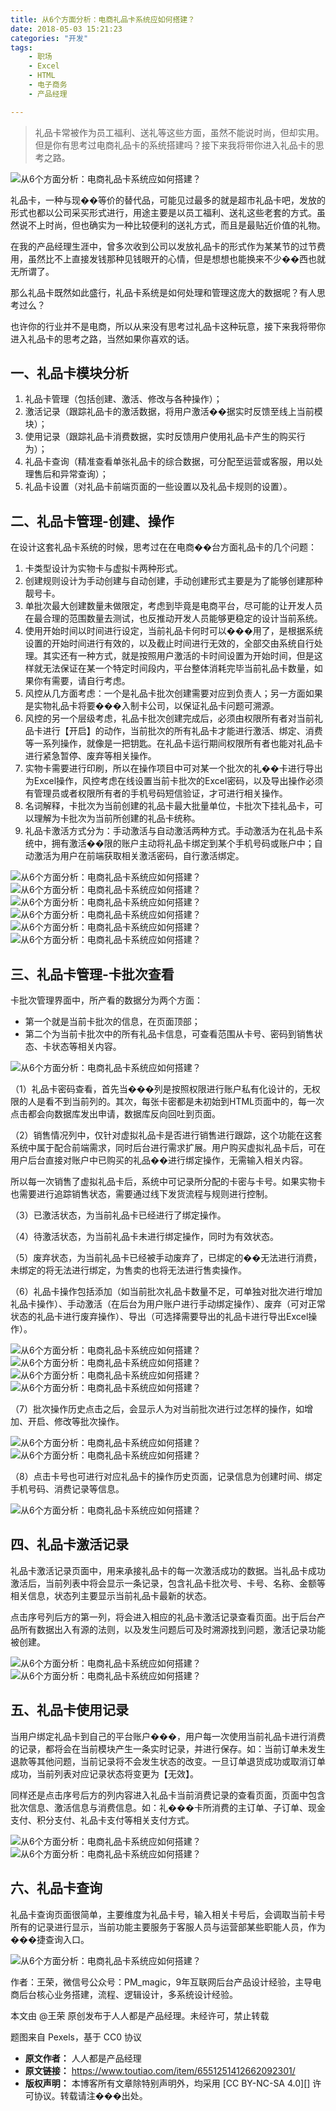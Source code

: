 ```yaml
---
title: 从6个方面分析：电商礼品卡系统应如何搭建？
date: 2018-05-03 15:21:23
categories: "开发"
tags:
	- 职场
	- Excel
	- HTML
	- 电子商务
	- 产品经理

---
```


> 礼品卡常被作为员工福利、送礼等这些方面，虽然不能说时尚，但却实用。但是你有思考过电商礼品卡的系统搭建吗？接下来我将带你进入礼品卡的思考之路。

![从6个方面分析：电商礼品卡系统应如何搭建？][6]

礼品卡，一种与现��等价的替代品，可能见过最多的就是超市礼品卡吧，发放的形式也都以公司采买形式进行，用途主要是以员工福利、送礼这些老套的方式。虽然说不上时尚，但也确实为一种比较便利的送礼方式，而且是最贴近价值的礼物。

在我的产品经理生涯中，曾多次收到公司以发放礼品卡的形式作为某某节的过节费用，虽然比不上直接发钱那种见钱眼开的心情，但是想想也能换来不少��西也就无所谓了。

那么礼品卡既然如此盛行，礼品卡系统是如何处理和管理这庞大的数据呢？有人思考过么？

也许你的行业并不是电商，所以从来没有思考过礼品卡这种玩意，接下来我将带你进入礼品卡的思考之路，当然如果你喜欢的话。

## 一、礼品卡模块分析 ##

1.  礼品卡管理（包括创建、激活、修改与各种操作）；
2.  激活记录（跟踪礼品卡的激活数据，将用户激活��据实时反馈至线上当前模块）；
3.  使用记录（跟踪礼品卡消费数据，实时反馈用户使用礼品卡产生的购买行为）；
4.  礼品卡查询（精准查看单张礼品卡的综合数据，可分配至运营或客服，用以处理售后和异常查询）；
5.  礼品卡设置（对礼品卡前端页面的一些设置以及礼品卡规则的设置）。

## 二、礼品卡管理-创建、操作 ##

在设计这套礼品卡系统的时候，思考过在在电商��台方面礼品卡的几个问题：

1.  卡类型设计为实物卡与虚拟卡两种形式。
2.  创建规则设计为手动创建与自动创建，手动创建形式主要是为了能够创建那种靓号卡。
3.  单批次最大创建数量未做限定，考虑到毕竟是电商平台，尽可能的让开发人员在最合理的范围数量去测试，也反推动开发人员能够更稳定的设计当前系统。
4.  使用开始时间以时间进行设定，当前礼品卡何时可以���用了，是根据系统设置的开始时间进行有效的，以及截止时间进行无效的，全部交由系统自行处理。其实还有一种方式，就是按照用户激活的卡时间设置为开始时间，但是这样就无法保证在某一个特定时间段内，平台整体消耗完毕当前礼品卡数量，如果你有需要，请自行考虑。
5.  风控从几方面考虑：一个是礼品卡批次创建需要对应到负责人；另一方面如果是实物礼品卡将要���入制卡公司，以保证礼品卡问题可溯源。
6.  风控的另一个层级考虑，礼品卡批次创建完成后，必须由权限所有者对当前礼品卡进行【开启】的动作，当前批次的所有礼品卡才能进行激活、绑定、消费等一系列操作，就像是一把钥匙。在礼品卡运行期间权限所有者也能对礼品卡进行紧急暂停、废弃等相关操作。
7.  实物卡需要进行印刷，所以在操作项目中可对某一个批次的礼��卡进行导出为Excel操作，风控考虑在线设置当前卡批次的Excel密码，以及导出操作必须有管理员或者权限所有者的手机号码短信验证，才可进行相关操作。
8.  名词解释，卡批次为当前创建的礼品卡最大批量单位，卡批次下挂礼品卡，可以理解为卡批次为当前所创建的礼品卡统称。
9.  礼品卡激活方式分为：手动激活与自动激活两种方式。手动激活为在礼品卡系统中，拥有激活��限的账户主动将礼品卡绑定到某个手机号码或账户中；自动激活为用户在前端获取相关激活密码，自行激活绑定。

![从6个方面分析：电商礼品卡系统应如何搭建？][6 1]![从6个方面分析：电商礼品卡系统应如何搭建？][6 2]![从6个方面分析：电商礼品卡系统应如何搭建？][6 3]![从6个方面分析：电商礼品卡系统应如何搭建？][6 4]![从6个方面分析：电商礼品卡系统应如何搭建？][6 5]![从6个方面分析：电商礼品卡系统应如何搭建？][6 6]

## 三、礼品卡管理-卡批次查看 ##

卡批次管理界面中，所产看的数据分为两个方面：

 *  第一个就是当前卡批次的信息，在页面顶部；
 *  第二个为当前卡批次中的所有礼品卡信息，可查看范围从卡号、密码到销售状态、卡状态等相关内容。

![从6个方面分析：电商礼品卡系统应如何搭建？][6 7]

（1）礼品卡密码查看，首先当���列是按照权限进行账户私有化设计的，无权限的人是看不到当前列的。其次，每张卡密都是未初始到HTML页面中的，每一次点击都会向数据库发出申请，数据库反向回吐到页面。

（2）销售情况列中，仅针对虚拟礼品卡是否进行销售进行跟踪，这个功能在这套系统中属于配合前端需求，同时后台进行需求扩展。用户购买虚拟礼品卡后，可在用户后台直接对账户中已购买的礼品��进行绑定操作，无需输入相关内容。

所以每一次销售了虚拟礼品卡后，系统中可记录所分配的卡密与卡号。如果实物卡也需要进行追踪销售状态，需要通过线下发货流程与规则进行控制。

（3）已激活状态，为当前礼品卡已经进行了绑定操作。

（4）待激活状态，为当前礼品卡未进行绑定操作，同时为有效状态。

（5）废弃状态，为当前礼品卡已经被手动废弃了，已绑定的��无法进行消费，未绑定的将无法进行绑定，为售卖的也将无法进行售卖操作。

（6）礼品卡操作包括添加（如当前批次礼品卡数量不足，可单独对批次进行增加礼品卡操作）、手动激活（在后台为用户账户进行手动绑定操作）、废弃（可对正常状态的礼品卡进行废弃操作）、导出（可选择需要导出的礼品卡进行导出Excel操作）。

![从6个方面分析：电商礼品卡系统应如何搭建？][6 8]![从6个方面分析：电商礼品卡系统应如何搭建？][6 9]![从6个方面分析：电商礼品卡系统应如何搭建？][6 10]![从6个方面分析：电商礼品卡系统应如何搭建？][6 11]

（7）批次操作历史点击之后，会显示人为对当前批次进行过怎样的操作，如增加、开启、修改等批次操作。

![从6个方面分析：电商礼品卡系统应如何搭建？][6 12]![从6个方面分析：电商礼品卡系统应如何搭建？][6 13]

（8）点击卡号也可进行对应礼品卡的操作历史页面，记录信息为创建时间、绑定手机号码、消费记录等信息。

![从6个方面分析：电商礼品卡系统应如何搭建？][6 14]

## 四、礼品卡激活记录 ##

礼品卡激活记录页面中，用来承接礼品卡的每一次激活成功的数据。当礼品卡成功激活后，当前列表中将会显示一条记录，包含礼品卡批次号、卡号、名称、金额等相关信息，状态列主要显示当前礼品卡最新的状态。

点击序号列后方的第一列，将会进入相应的礼品卡激活记录查看页面。出于后台产品所有数据出入有源的法则，以及发生问题后可及时溯源找到问题，激活记录功能被创建。

![从6个方面分析：电商礼品卡系统应如何搭建？][6 15]![从6个方面分析：电商礼品卡系统应如何搭建？][6 16]

## 五、礼品卡使用记录 ##

当用户绑定礼品卡到自己的平台账户���，用户每一次使用当前礼品卡进行消费的记录，都将会在当前模块产生一条实时记录，并进行保存。如：当前订单未发生退款等其他问题，当前记录将不会发生状态的改变。一旦订单退货成功或取消订单成功，当前列表对应记录状态将变更为【无效】。

同样还是点击序号后方的列内容进入礼品卡当前消费记录的查看页面，页面中包含批次信息、激活信息与消费信息。如：礼���卡所消费的主订单、子订单、现金支付、积分支付、礼品卡支付等相关支付方式。

![从6个方面分析：电商礼品卡系统应如何搭建？][6 17]![从6个方面分析：电商礼品卡系统应如何搭建？][6 18]

## 六、礼品卡查询 ##

礼品卡查询页面很简单，主要维度为礼品卡号，输入相关卡号后，会调取当前卡号所有的记录进行显示，当前功能主要服务于客服人员与运营部某些职能人员，作为���捷查询入口。

![从6个方面分析：电商礼品卡系统应如何搭建？][6 19]

作者：王荣，微信号公众号：PM\_magic，9年互联网后台产品设计经验，主导电商后台核心业务搭建，流程、逻辑设计，多系统设计经验。

本文由 @王荣 原创发布于人人都是产品经理。未经许可，禁止转载

题图来自 Pexels，基于 CC0 协议


[6]: static/resources/crawler/AJVF-YRQZ-Q3EB.jpg
[6 1]: static/resources/crawler/JQFE-RQZV-2MVF.jpg
[6 2]: static/resources/crawler/3EZZ-QRUA-6NYJ.jpg
[6 3]: static/resources/crawler/NMZE-IBQU-JEBZ.jpg
[6 4]: static/resources/crawler/VRV3-UNMQ-JNN2.jpg
[6 5]: static/resources/crawler/REA7-Z22E-ZAJB.jpg
[6 6]: static/resources/crawler/UYIQ-EABF-UABV.jpg
[6 7]: static/resources/crawler/FYI3-IYIJ-VFYZ.jpg
[6 8]: static/resources/crawler/6BN7-J3YA-MNBU.jpg
[6 9]: static/resources/crawler/FYJ2-2MRZ-VAVI.jpg
[6 10]: static/resources/crawler/MJRM-R23A-I3UV.jpg
[6 11]: static/resources/crawler/ZBAM-Y2NR-IEFI.jpg
[6 12]: static/resources/crawler/NJFB-YJJJ-FMRY.jpg
[6 13]: static/resources/crawler/QANM-RNVJ-77NM.jpg
[6 14]: static/resources/crawler/RFIE-BFYQ-ZMIA.jpg
[6 15]: static/resources/crawler/INQ3-E3NQ-IJF3.jpg
[6 16]: static/resources/crawler/MVFF-FZBI-BQRY.jpg
[6 17]: static/resources/crawler/UZYF-YMN7-FMAJ.jpg
[6 18]: static/resources/crawler/IR3Q-VJYU-YJEJ.jpg
[6 19]: static/resources/crawler/EEN3-MAVY-IBIY.jpg
 *  **原文作者：** 人人都是产品经理
 *  **原文链接：** https://www.toutiao.com/item/6551251412662092301/
 *  **版权声明：** 本博客所有文章除特别声明外，均采用 [CC BY-NC-SA 4.0][] 许可协议。转载请注���出处。
